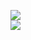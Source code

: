 [![](https://img.shields.io/badge/Made%20With-Github%20Spray-lightgrey.svg?style=for-the-badge&logo=github)](https://github.com/Annihil/github-spray#5460)  
[![](https://i.imgur.com/2DrTn0Z.gif)](https://github.com/Annihil/github-spray)